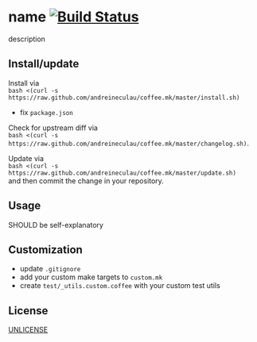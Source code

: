 # name [![Build Status][2]][1]

description


## Install/update

Install via  
`bash <(curl -s https://raw.github.com/andreineculau/coffee.mk/master/install.sh)`

* fix `package.json`

Check for upstream diff via  
`bash <(curl -s https://raw.github.com/andreineculau/coffee.mk/master/changelog.sh)`.

Update via  
`bash <(curl -s https://raw.github.com/andreineculau/coffee.mk/master/update.sh)`  
and then commit the change in your repository.


## Usage

SHOULD be self-explanatory


## Customization

* update `.gitignore`
* add your custom make targets to `custom.mk`
* create `test/_utils.custom.coffee` with your custom test utils


## License

[UNLICENSE](LICENSE)


  [1]: https://travis-ci.org/YOUR_GITHUB_USERNAME/YOUR_PROJECT_NAME
  [2]: https://travis-ci.org/YOUR_GITHUB_USERNAME/YOUR_PROJECT_NAME.png
